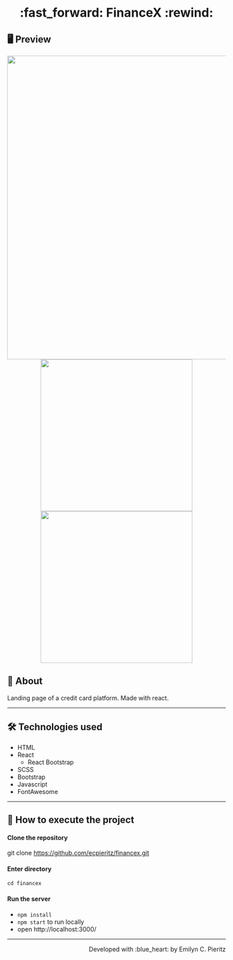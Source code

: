 <h1 align = "center"> :fast_forward: FinanceX :rewind: </h1>

## 🖥 Preview
<p align = "center">
  <img src = "x" width = "700" height = "auto">
  <img src = "x" width = "350" height = "auto">
  <img src = "x" width = "350" height = "auto">
</p>

## 📖 About
<p>Landing page of a credit card platform. Made with react.</p>

---

## 🛠 Technologies used
- HTML
- React
  - React Bootstrap
- SCSS
- Bootstrap
- Javascript
- FontAwesome

---

## 🚀 How to execute the project
#### Clone the repository
git clone https://github.com/ecpieritz/financex.git

#### Enter directory
`cd financex`

#### Run the server
- `npm install`
- `npm start` to run locally
- open http://localhost:3000/ 

---
<p align = "right">Developed with :blue_heart: by Emilyn C. Pieritz</p>
